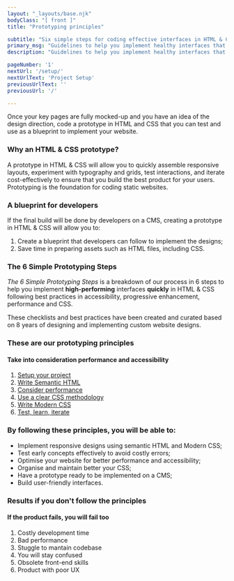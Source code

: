 ```yaml
---
layout: "_layouts/base.njk" 
bodyClass: "[ front ]"
title: "Prototyping principles"

subtitle: "Six simple steps for coding effective interfaces in HTML & CSS"
primary_msg: "Guidelines to help you implement healthy interfaces that add real business value and deliver good user experience."
description: "Guidelines to help you implement healthy interfaces that add real business value and deliver good user experience."

pageNumber: '1'
nextUrl: '/setup/'
nextUrlText: 'Project Setup'
previousUrlText: ''
previousUrl: '/'

---
```


Once your key pages are fully mocked-up and you have an idea of the design direction, code a prototype in HTML and CSS that you can test and use as a blueprint to implement your website.

### Why an HTML & CSS prototype?

A prototype in HTML & CSS will allow you to quickly assemble responsive layouts, experiment with typography and grids, test interactions, and iterate cost-effectively to ensure that you build the best product for your users.
Prototyping is the foundation for coding static websites.

### A blueprint for developers

If the final build will be done by developers on a CMS, creating a prototype in HTML & CSS will allow you to:

<ol class="content-list">
  <li>Create a blueprint that developers can follow to implement the designs;</li>
  <li>Save time in preparing assets such as HTML files, including CSS.</li>
</ol>

### The 6 Simple Prototyping Steps

<em>The 6 Simple Prototyping Steps</em> is a breakdown of our process in 6 steps to help you implement <strong>high-performing</strong> interfaces <strong>quickly</strong> in HTML &amp; CSS following best practices in accessibility, progressive enhancement, performance and CSS.

These checklists and best practices have been created and curated based on 8 years of designing and implementing custom website designs.

### These are our prototyping principles
#### Take into consideration performance and accessibility

<ol class="special-list bg-primary-color">
   <li><a href="/setup/">Setup your project</a></li>
   <li><a href="/semantic-html/">Write Semantic HTML</a></li>	 
   <li><a href="/performance/">Consider performance</a></li>
   <li><a href="/css-architecture/">Use a clear CSS methodology</a></li>
   <li><a href="/modern-css/">Write Modern CSS</a></li>
   <li><a href="/testing/">Test, learn, iterate</a></li>	 	                   	          	          
</ol> 	              
 
### By following these principles, you will be able to:
 
*   Implement responsive designs using semantic HTML and Modern CSS;
*   Test early concepts effectively to avoid costly errors;
*   Optimise your website for better performance and accessibility;
*   Organise and maintain better your CSS;
*   Have a prototype ready to be implemented on a CMS;
*   Build user-friendly interfaces.

### Results if you don't follow the principles
#### If the product fails, you will fail too
    
<ol class="special-list bg-alert-color">
      <li>Costly development time</li>
      <li>Bad performance</li>
      <li>Stuggle to mantain codebase</li>
      <li>You will stay confused</li>
      <li>Obsolete front-end skills</li>
      <li>Product with poor UX</li>	 	                   	          	          
 </ol> 